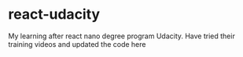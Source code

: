 # react-udacity

My learning after react nano degree program Udacity. Have tried their training videos and updated the code here
